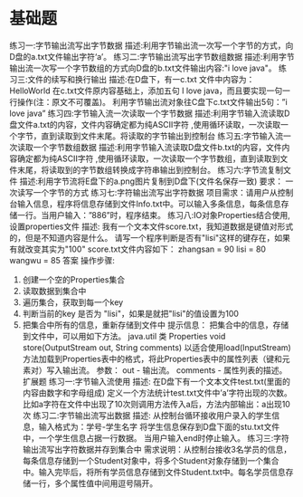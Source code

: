 # 基础题

练习一:字节输出流写出字节数据
描述:利用字节输出流一次写一个字节的方式，向D盘的a.txt文件输出字符‘a’。
练习二:字节输出流写出字节数组数据
描述:利用字节输出流一次写一个字节数组的方式向D盘的b.txt文件输出内容:"i love java"。
练习三:文件的续写和换行输出
描述:在D盘下，有一c.txt 文件中内容为：HelloWorld 
在c.txt文件原内容基础上，添加五句 I love java，而且要实现一句一行操作(注：原文不可覆盖)。
利用字节输出流对象往C盘下c.txt文件输出5句：”i love java”
练习四:字节输入流一次读取一个字节数据
描述:利用字节输入流读取D盘文件a.txt的内容，文件内容确定都为纯ASCII字符
,使用循环读取，一次读取一个字节，直到读取到文件末尾。将读取的字节输出到控制台
练习五:字节输入流一次读取一个字节数组数据
描述:利用字节输入流读取D盘文件b.txt的内容，文件内容确定都为纯ASCII字符
,使用循环读取，一次读取一个字节数组，直到读取到文件末尾，将读取到的字节数组转换成字符串输出到控制台。
练习六:字节流复制文件
描述:利用字节流将E盘下的a.png图片复制到D盘下(文件名保存一致)
要求：
一次读写一个字节的方式
练习七:字符输出流写出字符数据
项目需求：请用户从控制台输入信息，程序将信息存储到文件Info.txt中。可以输入多条信息，每条信息存储一行。当用户输入：”886”时，程序结束。
练习八:IO对象Properties结合使用,设置properties文件
描述:
我有一个文本文件score.txt，我知道数据是键值对形式的，但是不知道内容是什么。
请写一个程序判断是否有"lisi"这样的键存在，如果有就改变其实为"100"
score.txt文件内容如下：
zhangsan = 90
lisi = 80
wangwu = 85
答案
操作步骤:
1.	创建一个空的Properties集合
2.	读取数据到集合中
3.	遍历集合，获取到每一个key
4.	判断当前的key 是否为 "lisi"，如果是就把"lisi"的值设置为100
5.	把集合中所有的信息，重新存储到文件中
提示信息：
把集合中的信息，存储到文件中，可以用如下方法。
java.util 类 Properties
 void	store(OutputStream out, String comments)
          以适合使用load(InputStream)方法加载到Properties表中的格式，将此Properties表中的属性列表（键和元素对）写入输出流。
参数： 
out - 输出流。 
comments - 属性列表的描述。
扩展题
练习一:字节输入流使用
描述:
在D盘下有一个文本文件test.txt(里面的内容由数字和字母组成)
定义一个方法统计test.txt文件中’a’字符出现的次数。
比如a字符在文件中出现了10次则调用方法传入a后，方法内部输出：a出现10次
练习二:字节输出流写出数据
描述:
从控制台循环接收用户录入的学生信息，输入格式为：学号-学生名字
将学生信息保存到D盘下面的stu.txt文件中，一个学生信息占据一行数据。
当用户输入end时停止输入。
练习三:字符输出流写出字符数据并存到集合中
需求说明：从控制台接收3名学员的信息，每条信息存储到一个Student对象中，将多个Student对象存储到一个集合中。输入完毕后，将所有学员信息存储到文件Student.txt中。每名学员信息存储一行，多个属性值中间用逗号隔开。
